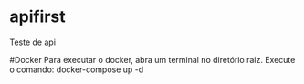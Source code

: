 # apifirst
Teste de api

#Docker
Para executar o docker, abra um terminal no diretório raiz.
Execute o comando: 
docker-compose up -d


